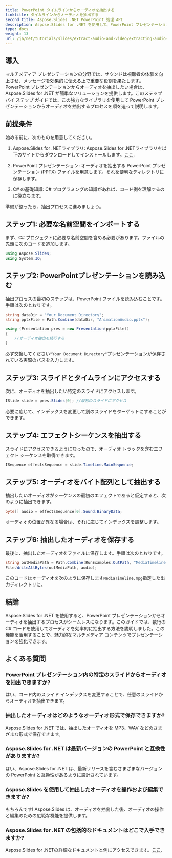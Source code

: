 ```yaml
---
title: PowerPoint タイムラインからオーディオを抽出する
linktitle: タイムラインからオーディオを抽出する
second_title: Aspose.Slides .NET PowerPoint 処理 API
description: Aspose.Slides for .NET を使用して、PowerPoint プレゼンテーションからオーディオ ファイルを簡単に抽出する方法を学びます。このステップ バイ ステップ ガイドでは、明確な手順を説明します。
type: docs
weight: 13
url: /ja/net/tutorials/slides/extract-audio-and-video/extracting-audio-from-timeline/
---
```

## 導入

マルチメディア プレゼンテーションの分野では、サウンドは視聴者の体験を向上させ、メッセージを効果的に伝える上で重要な役割を果たします。PowerPoint プレゼンテーションからオーディオを抽出したい場合は、Aspose.Slides for .NET が簡単なソリューションを提供します。このステップ バイ ステップ ガイドでは、この強力なライブラリを使用して PowerPoint プレゼンテーションからオーディオを抽出するプロセスを順を追って説明します。

## 前提条件

始める前に、次のものを用意してください。

1.  Aspose.Slides for .NETライブラリ: Aspose.Slides for .NETライブラリを以下のサイトからダウンロードしてインストールします。[ここ](https://releases.aspose.com/slides/net/).

2. PowerPoint プレゼンテーション: オーディオを抽出する PowerPoint プレゼンテーション (PPTX) ファイルを用意します。それを便利なディレクトリに保存します。

3. C# の基礎知識: C# プログラミングの知識があれば、コード例を理解するのに役立ちます。

準備が整ったら、抽出プロセスに進みましょう。

## ステップ1: 必要な名前空間をインポートする

まず、C# プロジェクトに必要な名前空間を含める必要があります。ファイルの先頭に次のコードを追加します。

```csharp
using Aspose.Slides;
using System.IO;
```

## ステップ2: PowerPointプレゼンテーションを読み込む

抽出プロセスの最初のステップは、PowerPoint ファイルを読み込むことです。手順は次のとおりです。

```csharp
string dataDir = "Your Document Directory";
string pptxFile = Path.Combine(dataDir, "AnimationAudio.pptx");

using (Presentation pres = new Presentation(pptxFile))
{
    //オーディオ抽出を続行する
}
```

必ず交換してください`"Your Document Directory"`プレゼンテーションが保存されている実際のパスを入力します。

## ステップ3: スライドとタイムラインにアクセスする

次に、オーディオを抽出したい特定のスライドにアクセスします。

```csharp
ISlide slide = pres.Slides[0]; //最初のスライドにアクセス
```

必要に応じて、インデックスを変更して別のスライドをターゲットにすることができます。

## ステップ4: エフェクトシーケンスを抽出する

スライドにアクセスできるようになったので、オーディオ トラックを含むエフェクト シーケンスを取得できます。

```csharp
ISequence effectsSequence = slide.Timeline.MainSequence;
```

## ステップ5: オーディオをバイト配列として抽出する

抽出したいオーディオがシーケンスの最初のエフェクトであると仮定すると、次のように抽出できます。

```csharp
byte[] audio = effectsSequence[0].Sound.BinaryData;
```

オーディオの位置が異なる場合は、それに応じてインデックスを調整します。

## ステップ6: 抽出したオーディオを保存する

最後に、抽出したオーディオをファイルに保存します。手順は次のとおりです。

```csharp
string outMediaPath = Path.Combine(RunExamples.OutPath, "MediaTimeline.mpg");
File.WriteAllBytes(outMediaPath, audio);
```

このコードはオーディオを次のように保存します`MediaTimeline.mpg`指定した出力ディレクトリに。

## 結論

Aspose.Slides for .NET を使用すると、PowerPoint プレゼンテーションからオーディオを抽出するプロセスがシームレスになります。このガイドでは、数行の C# コードを使用してオーディオを効率的に抽出する方法を説明しました。この機能を活用することで、魅力的なマルチメディア コンテンツでプレゼンテーションを強化できます。

## よくある質問

### PowerPoint プレゼンテーション内の特定のスライドからオーディオを抽出できますか?

はい、コード内のスライド インデックスを変更することで、任意のスライドからオーディオを抽出できます。

### 抽出したオーディオはどのようなオーディオ形式で保存できますか?

Aspose.Slides for .NET では、抽出したオーディオを MP3、WAV などのさまざまな形式で保存できます。

### Aspose.Slides for .NET は最新バージョンの PowerPoint と互換性がありますか?

はい、Aspose.Slides for .NET は、最新リリースを含むさまざまなバージョンの PowerPoint と互換性があるように設計されています。

### Aspose.Slides を使用して抽出したオーディオを操作および編集できますか?

もちろんです! Aspose.Slides は、オーディオを抽出した後、オーディオの操作と編集のための広範な機能を提供します。

### Aspose.Slides for .NET の包括的なドキュメントはどこで入手できますか?

 Aspose.Slides for .NETの詳細なドキュメントと例にアクセスできます。[ここ](https://reference.aspose.com/slides/net/).
